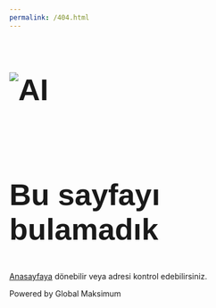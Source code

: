 ```yaml
---
permalink: /404.html
---
```


<!DOCTYPE html>
<html lang="tr">
<head>
    <meta name="viewport" content="width=device-width, initial-scale=1.0, maximum-scale=1.0, user-scalable=no" />
    <meta http-equiv="X-UA-Compatible" content="IE=Edge">
    <meta charset="UTF-8">
    <link href="favicon.ico" rel="shortcut icon" type="image/ico" />
    <title>Sadedegel | Haber içerikleri için özelleşmiş metin özetleyici.</title>
    <link rel="preconnect" href="https://fonts.googleapis.com/">
    <link rel="preconnect" href="https://cdnjs.cloudflare.com/">
    <link rel="stylesheet" href="https://sadedegel.ai/dist/css/bootstrap.min.css">
    <link rel="stylesheet" href="https://sadedegel.ai/dist/css/site.css">
    <link rel="stylesheet" href="https://sadedegel.ai/dist/css/index.css">
    <style type="text/css">
        h1, h2{
            font-size: 54px;
            font-family: "Barlow Condensed",sans-serif;
        }
        h2{
            margin-top: 25%;
        }
        @media (min-width: 1200px){
            h2{
                margin-top: 35%;
            }   
        }
    </style>
</head>
<body>
    <header id="site-header">
        <div class="container-fluid">
            <div class="row">
                <div class="col-md-12">
                    <nav class="navbar navbar-expand-lg navbar-light">
                    </nav>
                </div>
            </div>
        </div>
    </header>
    <section id="home-hero">
        <div>
            <h1><img src="https://sadedegel.ai/dist/img/logo-2.png" alt="AI"></h1>
            <h2>Bu sayfayı bulamadık</h2>
            <p><a href="https://sadedegel.ai/">Anasayfaya</a> dönebilir veya adresi kontrol edebilirsiniz.</p>
        </div>
    </section>
    <footer id="site-footer" class="text-center footer-fixed">
        <div class="firm-name">
            Powered by Global Maksimum
        </div>
        <div class="firm-insta">
            <a href="https://www.instagram.com/globalmaksimum/" target="_blank"><i
                    class="fab fa-instagram-square"></i></a>
        </div>
        <div class="firm-github">
            <a href="https://github.com/GlobalMaksimum/sadedegel" target="_blank"><i class="fab fa-github-square"></i></a>
        </div>
    </footer>
    <script src="https://sadedegel.ai/dist/js/jquery-3.2.1.min.js"></script>
    <script src="https://sadedegel.ai/dist/js/popper.min.js"></script>
    <script src="https://sadedegel.ai/dist/js/bootstrap.min.js"></script>
    <script src="https://sadedegel.ai/dist/js/core.min.js"></script>
</body>
</html>
